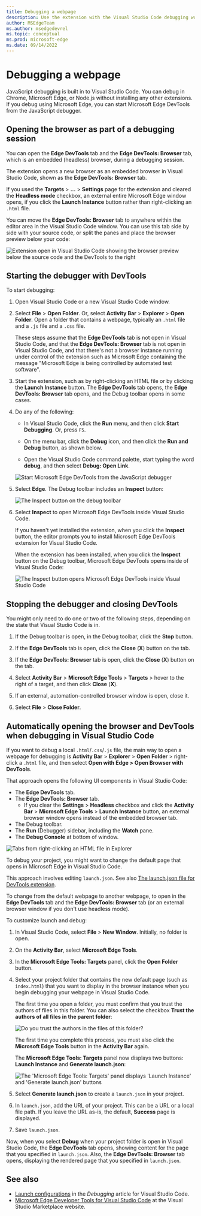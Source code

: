 ```yaml
---
title: Debugging a webpage
description: Use the extension with the Visual Studio Code debugging workflow in the Microsoft Edge Developer Tools extension for Visual Studio Code.
author: MSEdgeTeam
ms.author: msedgedevrel
ms.topic: conceptual
ms.prod: microsoft-edge
ms.date: 09/14/2022
---
```

# Debugging a webpage

<!-- TODO: test the steps in this article -->

JavaScript debugging is built in to Visual Studio Code.  You can debug in Chrome, Microsoft Edge, or Node.js without installing any other extensions.  If you debug using Microsoft Edge, you can start Microsoft Edge DevTools from the JavaScript debugger.


<!-- ====================================================================== -->
## Opening the browser as part of a debugging session

You can open the **Edge DevTools** tab and the **Edge DevTools: Browser** tab, which is an embedded (headless) browser, during a <!-- todo: reword?  as part of a --> debugging session.

The extension opens a new browser as an embedded browser in Visual Studio Code, shown as the **Edge DevTools: Browser** tab.

If you used the **Targets** > **...** > **Settings** page for the extension and cleared the **Headless mode** checkbox, an external entire Microsoft Edge window opens, if you click the **Launch Instance** button rather than right-clicking an `.html` file.

You can move the **Edge DevTools: Browser** tab to anywhere within the editor area in the Visual Studio Code window.  You can use this tab side by side with your source code, or split the panes and place the browser preview below your code:

![Extension open in Visual Studio Code showing the browser preview below the source code and the DevTools to the right](./debugging-a-webpage-images/browser-split-down.png)


<!-- ====================================================================== -->
## Starting the debugger with DevTools

<!-- todo: what sets this kind of debugging apart from VS Code's and from DevTool's?  Clarify h2, improve .md filename -->

<!-- todo:
add missing steps
test steps from multiple starting states
retake screenshots to show assumed starting state/context
-->

To start debugging:

1. Open Visual Studio Code or a new Visual Studio Code window.

1. Select **File** > **Open Folder**.  Or, select **Activity Bar** > **Explorer** > **Open Folder**.  Open a folder that contains a webpage, typically an `.html` file and a `.js` file and a `.css` file.

   These steps assume that the **Edge DevTools** tab is not open in Visual Studio Code, and that the **Edge DevTools: Browser** tab is not open in Visual Studio Code, and that there's not a browser instance running under control of the extension such as Microsoft Edge containing the message "Microsoft Edge is being controlled by automated test software".

1. Start the extension, such as by right-clicking an HTML file or by clicking the **Launch Instance** button.  The **Edge DevTools** tab opens, the **Edge DevTools: Browser** tab opens, and the Debug toolbar opens in some cases.

   <!-- TODO: test the steps in this article -->

1. Do any of the following:

   *  In Visual Studio Code, click the **Run** menu, and then click **Start Debugging**.  Or, press `F5`.

   *  On the menu bar, click the **Debug** icon, and then click the **Run and Debug** button, as shown below.

   *  Open the Visual Studio Code command palette, start typing the word **debug**, and then select **Debug: Open Link**.<!--todo: mention **Select environment** text box" as shown in capture-->
    
   ![Start Microsoft Edge DevTools from the JavaScript debugger](./debugging-a-webpage-images/start-session.png)<!--todo: make capture match the above text-->

1. Select **Edge**.<!--todo: clarify; **Edge: Launch**?  describe specific UI/controls: link or button or command/list item-->  The Debug toolbar includes an **Inspect** button:

   ![The Inspect button on the debug toolbar](./debugging-a-webpage-images/inspect-button.png)

1. Select **Inspect** to open Microsoft Edge DevTools inside Visual Studio Code.

   If you haven't yet installed the extension, when you click the **Inspect** button, the editor prompts you to install Microsoft Edge DevTools extension for Visual Studio Code.

   When the extension has been installed, when you click the **Inspect** button on the Debug toolbar, Microsoft Edge DevTools opens inside of Visual Studio Code:

   ![The Inspect button opens Microsoft Edge DevTools inside Visual Studio Code](./debugging-a-webpage-images/tools-inside.png)


<!-- ====================================================================== -->
## Stopping the debugger and closing DevTools

You might only need to do one or two of the following steps, depending on the state that Visual Studio Code is in.

1. If the Debug toolbar is open, in the Debug toolbar, click the **Stop** button.

1. If the **Edge DevTools** tab is open, click the **Close** (**X**) button on the tab.

1. If the **Edge DevTools: Browser** tab is open, click the **Close** (**X**) button on the tab.

1. Select **Activity Bar** > **Microsoft Edge Tools** > **Targets** > hover to the right of a target, and then click **Close** (**X**).

1. If an external, automation-controlled browser window is open, close it.

1. Select **File** > **Close Folder**.


<!-- ====================================================================== -->
## Automatically opening the browser and DevTools when debugging in Visual Studio Code

If you want to debug a local `.html`/`.css`/`.js` file, the main way to open a webpage for debugging is **Activity Bar** > **Explorer** > **Open Folder** > right-click a `.html` file, and then select **Open with Edge > Open Browser with DevTools**.

That approach opens the following UI components in Visual Studio Code:
*  The **Edge DevTools** tab.
*  The **Edge DevTools: Browser** tab.
   * If you clear the **Settings** > **Headless** checkbox and click the **Activity Bar** > **Microsoft Edge Tools** > **Launch Instance** button, an external browser window opens instead of the embedded browser tab.
*  The Debug toolbar.
*  The **Run** (Debugger) sidebar, including the **Watch** pane.
*  The **Debug Console** at bottom of window.

![Tabs from right-clicking an HTML file in Explorer](./debugging-a-webpage-images/tabs-from-right-click-html-explorer.png)

To debug your project, you might want to change the default page that opens in Microsoft Edge in Visual Studio Code.

This approach involves editing `launch.json`.  See also [The launch.json file for DevTools extension](./launch-json.md).

To change from the default webpage to another webpage, to open in the **Edge DevTools** tab and the **Edge DevTools: Browser** tab (or an external browser window if you don't use headless mode).


To customize launch and debug:

1. In Visual Studio Code, select **File** > **New Window**.  Initially, no folder is open.

1. On the **Activity Bar**, select **Microsoft Edge Tools**.

1. In the **Microsoft Edge Tools: Targets** panel, click the **Open Folder** button.

1. Select your project folder that contains the new default page (such as `index.html`) that you want to display in the browser instance when you begin debugging your webpage in Visual Studio Code.

   The first time you open a folder, you must confirm that you trust the authors of files in this folder.  You can also select the checkbox **Trust the authors of all files in the parent folder**:

   ![Do you trust the authors in the files of this folder?](./debugging-a-webpage-images/trust.png)

   The first time you complete this process, you must also click the **Microsoft Edge Tools** button in the **Activity Bar** again.

   The **Microsoft Edge Tools: Targets** panel now displays two buttons: **Launch Instance** and **Generate launch.json**:

   ![The 'Microsoft Edge Tools: Targets' panel displays 'Launch Instance' and 'Generate launch.json' buttons](./debugging-a-webpage-images/targets-buttons.png)

1. Select **Generate launch.json** to create a `launch.json` in your project.

1. In `launch.json`, add the URL of your project.  This can be a URL or a local file path.  If you leave the URL as-is, the default, **Success** page is displayed.

1. Save `launch.json`.

Now, when you select **Debug** when your project folder is open in Visual Studio Code, the **Edge DevTools** tab opens, showing content for the page that you specified in `launch.json`.  Also, the **Edge DevTools: Browser** tab opens, displaying the rendered page that you specified in `launch.json`.


<!-- ====================================================================== -->
## See also

* [Launch configurations](https://code.visualstudio.com/Docs/editor/debugging#_launch-configurations) in the _Debugging_ article for Visual Studio Code.
* [Microsoft Edge Developer Tools for Visual Studio Code](https://marketplace.visualstudio.com/items?itemName=ms-edgedevtools.vscode-edge-devtools) at the Visual Studio Marketplace website.
